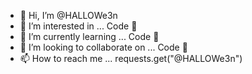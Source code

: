 - 👋 Hi, I’m @HALLOWe3n
- 👀 I’m interested in ... Code 🤔
- 🌱 I’m currently learning ... Code 🤔
- 💞️ I’m looking to collaborate on ... Code 🤔
- 📫 How to reach me ... requests.get("@HALLOWe3n")

<!---
HALLOWe3n/HALLOWe3n is a ✨ special ✨ repository because its `README.md` (this file) appears on your GitHub profile.
You can click the Preview link to take a look at your changes.
--->
